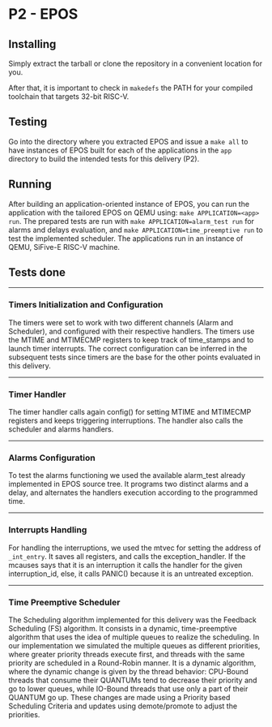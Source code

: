 # P2 - EPOS

## Installing

Simply extract the tarball or clone the repository in a convenient location for you.

After that, it is important to check in ```makedefs``` the PATH for your compiled toolchain that targets 32-bit RISC-V.

## Testing

Go into the directory where you extracted EPOS and issue a ```make all``` to have instances of EPOS built for each of the applications in the ```app``` directory to build the intended tests for this delivery (P2). 

## Running

After building an application-oriented instance of EPOS, you can run the application with the tailored EPOS on QEMU using: ```make APPLICATION=<app> run```. The prepared tests are run with ```make APPLICATION=alarm_test run``` for alarms and delays evaluation, and ```make APPLICATION=time_preemptive run``` to test the implemented scheduler. The applications run in an instance of QEMU, SiFive-E RISC-V machine.

## Tests done

-------------------------------------------------------
### Timers Initialization and Configuration
The timers were set to work with two different channels (Alarm and Scheduler), and configured with their respective handlers. The timers use the MTIME and MTIMECMP registers to keep track of time_stamps and to launch timer interrupts. The correct configuration can be inferred in the subsequent tests since timers are the base for the other points evaluated in this delivery.

-------------------------------------------------------
### Timer Handler
The timer handler calls again config() for setting MTIME and MTIMECMP registers and keeps triggering interruptions. The handler also calls the scheduler and alarms handlers.

-------------------------------------------------------
### Alarms Configuration
To test the alarms functioning we used the available alarm_test already implemented in EPOS source tree. It programs two distinct alarms and a delay, and alternates the handlers execution according to the programmed time.

-------------------------------------------------------
### Interrupts Handling
For handling the interruptions, we used the mtvec for setting the address of `_int_entry`. It saves all registers, and calls the exception_handler. If the mcauses says that it is an interruption it calls the handler for the given interruption_id, else, it calls PANIC() because it is an untreated exception.

-------------------------------------------------------
### Time Preemptive Scheduler
The Scheduling algorithm implemented for this delivery was the Feedback Scheduling (FS) algorithm. It consists in a dynamic, time-preemptive algorithm that uses the idea of multiple queues to realize the scheduling. In our implementation we simulated the multiple queues as different priorities, where greater priority threads execute first, and threads with the same priority are scheduled in a Round-Robin manner. It is a dynamic algorithm, where the dynamic change is given by the thread behavior: CPU-Bound threads that consume their QUANTUMs tend to decrease their priority and go to lower queues, while IO-Bound threads that use only a part of their QUANTUM go up. These changes are made using a Priority based Scheduling Criteria and updates using demote/promote to adjust the priorities.
<Describe test application>
<Describe problem with threads scheduling>

